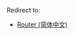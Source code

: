 Redirect to:

*   [Router (简体中文)](/index.php?title=Router_(%E7%AE%80%E4%BD%93%E4%B8%AD%E6%96%87)&redirect=no "Router (简体中文)")